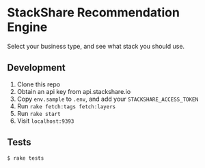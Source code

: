 # StackShare Recommendation Engine

Select your business type, and see what stack you should use.

## Development

1. Clone this repo
2. Obtain an api key from api.stackshare.io
3. Copy `env.sample` to `.env`, and add your `STACKSHARE_ACCESS_TOKEN`
4. Run `rake fetch:tags fetch:layers`
4. Run `rake start`
5. Visit `localhost:9393`

## Tests

```
$ rake tests
```
